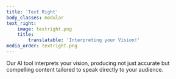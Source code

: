 ```yaml
---
title: 'Text Right'
body_classes: modular
text_right:
    image: textright.png
    title:
        translatable: 'Interpreting your Vision!'
media_order: textright.png
---
```


Our AI tool interprets your vision, producing not just accurate but compelling content tailored to speak directly to your audience.